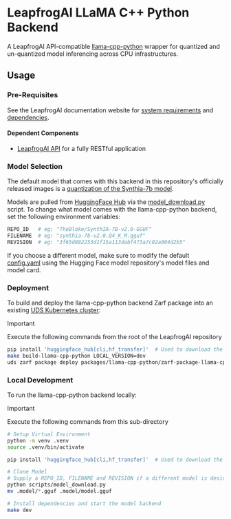 # LeapfrogAI LLaMA C++ Python Backend

A LeapfrogAI API-compatible [llama-cpp-python](https://github.com/abetlen/llama-cpp-python) wrapper for quantized and un-quantized model inferencing across CPU infrastructures.

## Usage

### Pre-Requisites

See the LeapfrogAI documentation website for [system requirements](https://docs.leapfrog.ai/docs/local-deploy-guide/requirements/) and [dependencies](https://docs.leapfrog.ai/docs/local-deploy-guide/dependencies/).

#### Dependent Components

- [LeapfrogAI API](../api/README.md) for a fully RESTful application

### Model Selection

The default model that comes with this backend in this repository's officially released images is a [quantization of the Synthia-7b model](https://huggingface.co/TheBloke/SynthIA-7B-v2.0-GPTQ).

Models are pulled from [HuggingFace Hub](https://huggingface.co/models) via the [model_download.py](/packages/llama-cpp-python/scripts/model_download.py) script. To change what model comes with the llama-cpp-python backend, set the following environment variables:

```bash
REPO_ID   # eg: "TheBloke/SynthIA-7B-v2.0-GGUF"
FILENAME  # eg: "synthia-7b-v2.0.Q4_K_M.gguf"
REVISION  # eg: "3f65d882253d1f15a113dabf473a7c02a004d2b5"
```

If you choose a different model, make sure to modify the default [config.yaml](./config.yaml) using the Hugging Face model repository's model files and model card.

### Deployment

To build and deploy the llama-cpp-python backend Zarf package into an existing [UDS Kubernetes cluster](../k3d-gpu/README.md):

> [!IMPORTANT]
> Execute the following commands from the root of the LeapfrogAI repository

```bash
pip install 'huggingface_hub[cli,hf_transfer]'  # Used to download the model weights from huggingface
make build-llama-cpp-python LOCAL_VERSION=dev
uds zarf package deploy packages/llama-cpp-python/zarf-package-llama-cpp-python-*-dev.tar.zst --confirm
```

### Local Development

To run the llama-cpp-python backend locally:

> [!IMPORTANT]
> Execute the following commands from this sub-directory

```bash
# Setup Virtual Environment
python -m venv .venv
source .venv/bin/activate

pip install 'huggingface_hub[cli,hf_transfer]'  # Used to download the model weights from huggingface

# Clone Model
# Supply a REPO_ID, FILENAME and REVISION if a different model is desired
python scripts/model_download.py
mv .model/*.gguf .model/model.gguf

# Install dependencies and start the model backend
make dev
```
